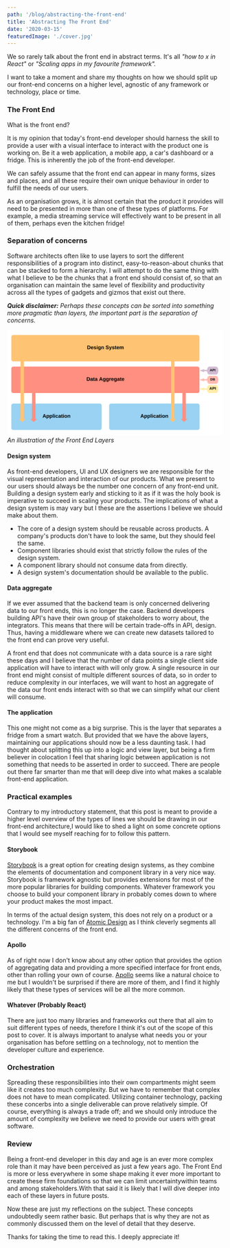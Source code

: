 ```yaml
---
path: '/blog/abstracting-the-front-end'
title: 'Abstracting The Front End'
date: '2020-03-15'
featuredImage: './cover.jpg'
---
```


We so rarely talk about the front end in abstract terms. It's all _"how to x in React"_ or _"Scaling apps in my favourite framework"._

I want to take a moment and share my thoughts on how we should split up our front-end concerns on a higher level,
agnostic of any framework or technology, place or time.

### The Front End

What is the front end?

It is my opinion that today's front-end developer should harness the skill to provide a user with a visual interface
to interact with the product one is working on. Be it a web application, a mobile app, a car's dashboard or a fridge.
This is inherently the job of the front-end developer.

We can safely assume that the front end can appear in many forms, sizes and places, and all these require their own unique
behaviour in order to fulfill the needs of our users.

As an organisation grows, it is almost certain that the product it provides will need to be presented in more than one of these
types of platforms. For example, a media streaming service will effectively want to be present in all of them,
perhaps even the kitchen fridge!

### Separation of concerns

Software architects often like to use layers to sort the different responsibilities of a program into distinct,
easy-to-reason-about chunks that can be stacked to form a hierarchy. I will attempt to do the same thing with what I believe
to be the chunks that a front end should consist of, so that an organisation can maintain the same level of flexibility and productivity
across all the types of gadgets and gizmos that exist out there.

_**Quick disclaimer:** Perhaps these concepts can be sorted into something more pragmatic than layers,
the important part is the separation of concerns._

![Front End Layers](./diagram.png)
_An illustration of the Front End Layers_

#### Design system

As front-end developers, UI and UX designers we are responsible for the visual representation and interaction of our products.
What we present to our users should always be the number one concern of any front-end unit. Building a design system early
and sticking to it as if it was the holy book is imperative to succeed in scaling your products.
The implications of what a design system is may vary but I these are the assertions I believe we should make about them.

- The core of a design system should be reusable across products. A company's products don't have to look the same,
  but they should feel the same.
- Component libraries should exist that strictly follow the rules of the design system.
- A component library should not consume data from directly.
- A design system's documentation should be available to the public.

#### Data aggregate

If we ever assumed that the backend team is only concerned delivering data to our front ends, this is no longer the case.
Backend developers building API's have their own group of stakeholders to worry about, the integrators. This means that there will be
certain trade-offs in API, design. Thus, having a middleware where we can create new datasets tailored
to the front end can prove very useful.

A front end that does not communicate with a data source is a rare sight these days and I believe that the number of data points a
single client side application will have to interact with will only grow. A single resource in our front end might consist of
multiple different sources of data, so in order to reduce complexity in our interfaces, we will want to host an aggregate of the
data our front ends interact with so that we can simplify what our client will consume.

#### The application

This one might not come as a big surprise. This is the layer that separates a fridge from a smart watch.
But provided that we have the above layers, maintaining our applications should now be a less daunting task.
I had thought about splitting this up into a logic and view layer, but being a firm believer in colocation I feel that
sharing logic between application is not something that needs to be asserted in order to succeed.
There are people out there far smarter than me that will deep dive into what makes a scalable front-end application.

### Practical examples

Contrary to my introductory statement, that this post is meant to provide a higher level overview of the types of lines we should be
drawing in our front-end architecture,I would like to shed a light on some concrete options that I would see myself reaching for to
follow this pattern.

#### Storybook

[Storybook](https://storybook.js.org/) is a great option for creating design systems, as they combine the elements of documentation
and component library in a very nice way. Storybook is framework agnostic but provides extensions for most of the more popular
libraries for building components. Whatever framework you choose to build your component library in probably comes down to where
your product makes the most impact.

In terms of the actual design system, this does not rely on a product or a technology.
I'm a big fan of [Atomic Design](https://bradfrost.com/blog/post/atomic-web-design/) as I think cleverly segments all the different
concerns of the front end.

#### Apollo

As of right now I don't know about any other option that provides the option of aggregating data and providing a more specified interface
for front ends, other than rolling your own of course. [Apollo](https://www.apollographql.com/) seems like a natural choice to me but
I wouldn't be surprised if there are more of them, and I find it highly likely that these types of services will be all the more common.

#### Whatever (Probably React)

There are just too many libraries and frameworks out there that all aim to suit different types of needs, therefore I think it's out of
the scope of this post to cover. It is always important to analyse what needs you or your organisation has before settling on a technology,
not to mention the developer culture and experience.

### Orchestration

Spreading these responsibilities into their own compartments might seem like it creates too much complexity.
But we have to remember that complex does not have to mean complicated. Utilizing container technology,
packing these concerbs into a single deliverable can prove relatively simple. Of course, everything is always a trade off;
and we should only introduce the amount of complexity we believe we need to provide our users with great software.

### Review

Being a front-end developer in this day and age is an ever more complex role than it may have been perceived as just a few years ago.
The Front End is more or less everywhere in some shape making it ever more important to create these firm foundations so that we can
limit uncertaintywithin teams and among stakeholders.With that said it is likely that I will dive deeper into each of these layers
in future posts.

Now these are just my reflections on the subject. These concepts undoubtedly seem rather basic.
But perhaps that is why they are not as commonly discussed them on the level of detail that they deserve.

Thanks for taking the time to read this. I deeply appreciate it!
